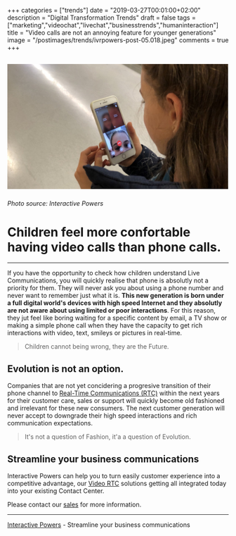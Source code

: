 +++
categories = ["trends"]
date = "2019-03-27T00:01:00+02:00"
description = "Digital Transformation Trends"
draft = false
tags = ["marketing","videochat","livechat","businesstrends","humaninteraction"]
title = "Video calls are not an annoying feature for younger generations"
image = "/postimages/trends/ivrpowers-post-05.018.jpeg"
comments = true
+++

![Young people on the phone](/postimages/trends/ivrpowers-post-05.018.jpeg)
------------
###### Photo source: Interactive Powers

#	Children feel more confortable having video calls than phone calls.
---

If you have the opportunity to check how children understand Live Communications, you will quickly realise that phone is absolutly not a priority for them. They will never ask you about using a phone number and never want to remember just what it is. **This new generation is born under a full digital world's devices with high speed Internet and they absolutly are not aware about using limited or poor interactions**. For this reason, they jut feel like boring waiting for a specific content by email, a TV show or making a simple phone call when they have the capacity to get rich interactions with video, text, smileys or pictures in real-time.

> Children cannot being wrong, they are the Future.  

## Evolution is not an option.

Companies that are not yet concidering a progresive transition of their phone channel to [Real-Time Communications (RTC)](http://blog.ivrpowers.com/post/technologies/what-is-rtc/) within the next years for their customer care, sales or support will quickly become old fashioned and irrelevant for these new consumers. The next customer generation will never accept to downgrade their high speed interactions and rich communication expectations.

> It's not a question of Fashion, it'a a question of Evolution.

## Streamline your business communications

Interactive Powers can help you to turn easily customer experience into a competitive advantage, our [Video RTC](https://www.ivrpowers.com/videortc/) solutions getting all integrated today into your existing Contact Center.

Please contact our [sales](http://www.ivrpowers.com/support-services/) for more information.

---
[Interactive Powers](http://www.ivrpowers.com/ ) - Streamline your business communications




